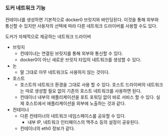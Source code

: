 ### 도커 네트워크 기능

컨테이너를 생성하면 기본적으로 docker0 브릿지와 바인딩된다. 이것을 통해 외부와 통신할 수 있지만 사용자의 선택에 따라 다른 네트워크 드라이버를 사용할 수도 있다.

도커가 자체적으로 제공하는 네트워크 드라이버
- 브릿지
  - 컨테이너는 연결된 브릿지를 통해 외부와 통신할 수 있다.
  - docker0이 아닌 새로운 브릿지 타입의 네트워크를 생성할 수 있다.
- 논
  - 말 그대로 아무 네트워크도 사용하지 않는 것이다.
- 호스트
  - 호스트의 네트워크 환경을 그대로 사용 할 수 있다. 호스트 드라이버의 네트워크는 따로 생성할 필요 없이 기존의 호스트 네트워크를 사용하면 된다.
  - 컨테이너 내부의 애플리케이션을 포트 포워딩 없이 바로 서비스 할 수 있다. 실제 호스트에서 애플리케이션을 외부에 노출하는 것과 같다.
- 컨테이너
  - 다른 컨테이너의 네트워크 네임스페이스를 공유할 수 있다.
    - 내부 IP, 네트워크 인터페이스의 맥주소 등의 설정이 공유된다.
  - 컨테이너의 eth0 정보가 같다.